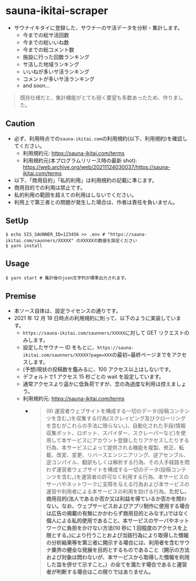 # sauna-ikitai-scraper

- サウナイキタイに登録した、サウナーのサ活データを分析・集計します。
  - 今までの総サ活回数
  - 今までの総いいね数
  - 今までの総コメント数
  - 施設に行った回数ランキング
  - サ活した地域ランキング
  - いいねが多いサ活ランキング
  - コメントが多いサ活ランキング
  - and soon...

> 既存仕様だと、集計機能がとても弱く要望も多数あったため、作りました。  

## Caution

- 必ず、利用時点での`sauna-ikitai.com`の利用規約(以下、利用規約)を確認してください。
  - 利用規約元: https://sauna-ikitai.com/terms
  - 利用規約元(本プログラムリリース時の最新 shot): https://web.archive.org/web/20211124030037/https://sauna-ikitai.com/terms
- 以下、「商用目的」「私的利用」は利用規約の記載に準じます。
- 商用目的での利用は禁止です。
- 私的利用の範囲を超えての利用はしないでください。
- 利用上で第三者との問題が発生した場合は、作者は責任を負いません。

## SetUp

```
$ echo SIS_SAUNNER_ID=123456 >> .env # "https://sauna-ikitai.com/saunners/XXXXX" のXXXXXの数値を設定ください
$ yarn install
```

## Usage

```
$ yarn start # 集計後のjson文字列が標準出力されます。
```

## Premise

- 本ソース自体は、設定ライセンスの通りです。
- 2021 年 12 月 19 日時点の利用規約に則って、以下のように実装しています。
  - `https://sauna-ikitai.com/saunners/XXXXX`に対して GET リクエストのみします。
  - 設定したサウナー ID をもとに、`https://sauna-ikitai.com/saunners/XXXXX?page=XXX`の最初~最終ページまでをアクセスします。
  - (予想)現状の投稿数を鑑みるに、100 アクセス以上はしないです。
  - デフォルトで1 アクセス 15 秒ごとの wait を設定しています。
  - 通常アクセスより遥かに低負荷ですが、念の為過度な利用は控えましょう。
  - 利用規約元: https://sauna-ikitai.com/terms
    - > (9) 運営者ウェブサイトを構成する一切のデータ(投稿コンテンツを含む。)を収集する行為(スクレイピング及びクローリングを含むがこれらの手法に限らない。)、自動化された手段(情報収集ボット、ロボット、スパイダー、スクレーパーなど)を使用して本サービスにアカウント登録したりアクセスしたりする行為、本サービスによって提供される機能を複製、修正、転載、改変、変更、リバースエンジニアリング、逆アセンブル、逆コンパイル、翻訳もしくは解析する行為、その入手経路を問わず運営者ウェブサイトを構成する一切のデータ(投稿コンテンツを含む。)を運営者の許可なく利用する行為、本サービスのサーバやネットワークに支障を与える行為および本サービスの運営や利用者による本サービスの利用を妨げる行為。**ただし、商用目的(法人であるか否か又は利益を得ているか否かを問わない。なお、ウェブサービスおよびアプリ制作に使用する場合は広告の掲載の有無にかかわらず商用目的とみなす。)ではなく個人による私的使用であること、本サービスのサーバやネットワークに負担をかけない方法(10 秒に 1 回程度のアクセスを上限とする。)により行うことおよび当該行為により取得した情報の分析結果等を第三者に開示する場合には、利用者を含むサウナ業界の健全な発展を目的とするものであること（開示の方法および対象は問わないが、本サービスから取得した情報を利用した旨を併せて示すこと。）の全てを満たす場合であると運営者が判断する場合はこの限りではありません。**
